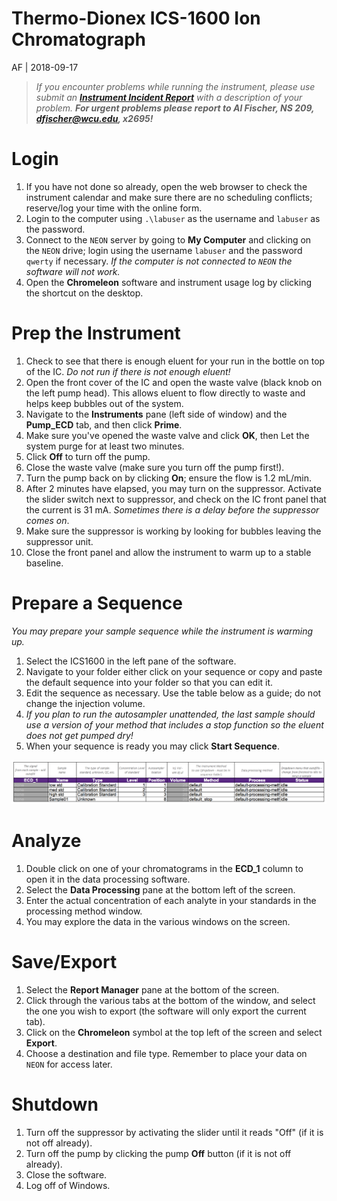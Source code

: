 # Thermo-Dionex ICS-1600 Ion Chromatograph

AF | 2018-09-17

> *If you encounter problems while running the instrument, please use submit an [**Instrument Incident Report**](https://docs.google.com/forms/d/e/1FAIpQLSc96MiK73kKP06KEZpR0-O7zETCLvWgQtLp_bKEynosUKqpNg/viewform) with a description of your problem.  **For urgent problems please report to Al Fischer, NS 209, dfischer@wcu.edu, x2695!***

# Login
1. If you have not done so already, open the web browser to check the instrument calendar and make sure there are no scheduling conflicts; reserve/log your time with the online form.
1. Login to the computer using `.\labuser` as the username and `labuser` as the password.
1. Connect to the `NEON` server by going to **My Computer** and clicking on the `NEON` drive; login using the username `labuser` and the password `qwerty` if necessary.  *If the computer is not connected to `NEON` the software will not work.*
1. Open the **Chromeleon** software and instrument usage log by clicking the shortcut on the desktop.

# Prep the Instrument
1. Check to see that there is enough eluent for your run in the bottle on top of the IC. *Do not run if there is not enough eluent!*
1. Open the front cover of the IC and open the waste valve (black knob on the left pump head).  This allows eluent to flow directly to waste and helps keep bubbles out of the system.
1. Navigate to the **Instruments** pane (left side of window) and the **Pump_ECD** tab, and then click **Prime**.
1. Make sure you've opened the waste valve and click **OK**, then Let the system purge for at least two minutes.
1. Click **Off** to turn off the pump.
1. Close the waste valve (make sure you turn off the pump first!).
1. Turn the pump back on by clicking **On**; ensure the flow is 1.2 mL/min.
1. After 2 minutes have elapsed, you may turn on the suppressor.  Activate the slider switch next to suppressor, and check on the IC front panel that the current is 31 mA.  *Sometimes there is a delay before the suppressor comes on*.
1. Make sure the suppressor is working by looking for bubbles leaving the suppressor unit.
1. Close the front panel and allow the instrument to warm up to a stable baseline.

# Prepare a Sequence
*You may prepare your sample sequence while the instrument is warming up.*

1. Select the ICS1600 in the left pane of the software.
1. Navigate to your folder either click on your sequence or copy and paste the default sequence into your folder so that you can edit it.
1. Edit the sequence as necessary. Use the table below as a guide; do not change the injection volume.
1. *If you plan to run the autosampler unattended, the last sample should use a version of your method that includes a stop function so the eluent does not get pumped dry!*
1. When your sequence is ready you may click **Start Sequence**.

![Example Sequence Table](./ic_sequenceTable.png)

# Analyze

1. Double click on one of your chromatograms in the **ECD_1** column to open it in the data processing software.
1. Select the **Data Processing** pane at the bottom left of the screen.
1. Enter the actual concentration of each analyte in your standards in the processing method window.
1. You may explore the data in the various windows on the screen.

# Save/Export

1. Select the **Report Manager** pane at the bottom of the screen.
1. Click through the various tabs at the bottom of the window, and select the one you wish to export (the software will only export the current tab).
1. Click on the **Chromeleon** symbol at the top left of the screen and select **Export**.
1. Choose a destination and file type.  Remember to place your data on `NEON` for access later.

# Shutdown
1. Turn off the suppressor by activating the slider until it reads "Off" (if it is not off already).
1. Turn off the pump by clicking the pump **Off** button (if it is not off already).
1. Close the software.
1. Log off of Windows.

